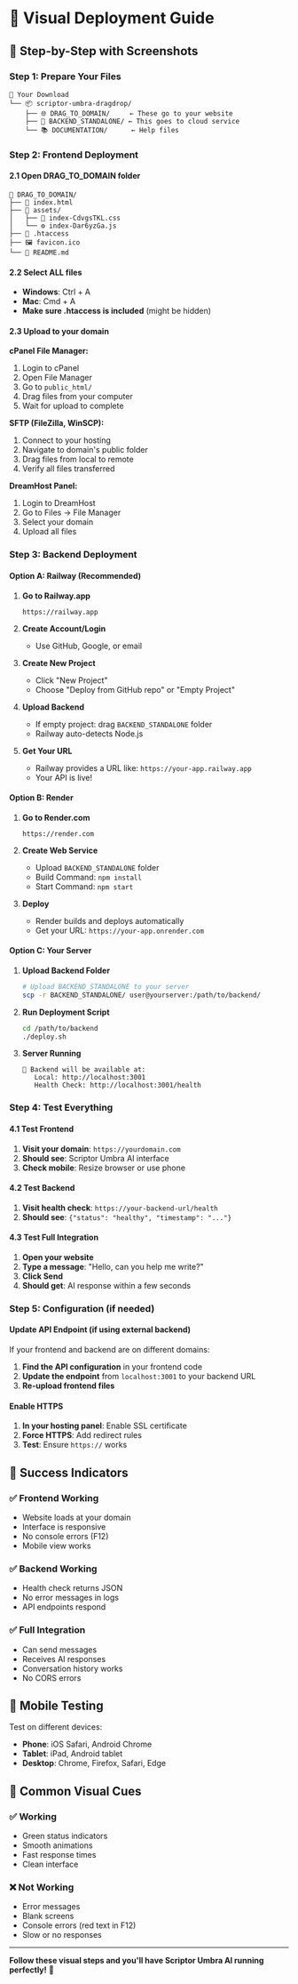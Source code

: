 # 📸 Visual Deployment Guide

## 🎯 Step-by-Step with Screenshots

### Step 1: Prepare Your Files

```
📁 Your Download
└── 📦 scriptor-umbra-dragdrop/
    ├── 🌐 DRAG_TO_DOMAIN/     ← These go to your website
    ├── 🚀 BACKEND_STANDALONE/ ← This goes to cloud service
    └── 📚 DOCUMENTATION/      ← Help files
```

### Step 2: Frontend Deployment

#### 2.1 Open DRAG_TO_DOMAIN folder
```
📁 DRAG_TO_DOMAIN/
├── 📄 index.html
├── 📁 assets/
│   ├── 🎨 index-CdvgsTKL.css
│   └── ⚙️ index-Dar6yzGa.js
├── 🔧 .htaccess
├── 🖼️ favicon.ico
└── 📖 README.md
```

#### 2.2 Select ALL files
- **Windows**: Ctrl + A
- **Mac**: Cmd + A
- **Make sure .htaccess is included** (might be hidden)

#### 2.3 Upload to your domain
**cPanel File Manager:**
1. Login to cPanel
2. Open File Manager
3. Go to `public_html/`
4. Drag files from your computer
5. Wait for upload to complete

**SFTP (FileZilla, WinSCP):**
1. Connect to your hosting
2. Navigate to domain's public folder
3. Drag files from local to remote
4. Verify all files transferred

**DreamHost Panel:**
1. Login to DreamHost
2. Go to Files → File Manager
3. Select your domain
4. Upload all files

### Step 3: Backend Deployment

#### Option A: Railway (Recommended)

1. **Go to Railway.app**
   ```
   https://railway.app
   ```

2. **Create Account/Login**
   - Use GitHub, Google, or email

3. **Create New Project**
   - Click "New Project"
   - Choose "Deploy from GitHub repo" or "Empty Project"

4. **Upload Backend**
   - If empty project: drag `BACKEND_STANDALONE` folder
   - Railway auto-detects Node.js

5. **Get Your URL**
   - Railway provides a URL like: `https://your-app.railway.app`
   - Your API is live!

#### Option B: Render

1. **Go to Render.com**
   ```
   https://render.com
   ```

2. **Create Web Service**
   - Upload `BACKEND_STANDALONE` folder
   - Build Command: `npm install`
   - Start Command: `npm start`

3. **Deploy**
   - Render builds and deploys automatically
   - Get your URL: `https://your-app.onrender.com`

#### Option C: Your Server

1. **Upload Backend Folder**
   ```bash
   # Upload BACKEND_STANDALONE to your server
   scp -r BACKEND_STANDALONE/ user@yourserver:/path/to/backend/
   ```

2. **Run Deployment Script**
   ```bash
   cd /path/to/backend
   ./deploy.sh
   ```

3. **Server Running**
   ```
   🎉 Backend will be available at:
      Local: http://localhost:3001
      Health Check: http://localhost:3001/health
   ```

### Step 4: Test Everything

#### 4.1 Test Frontend
1. **Visit your domain**: `https://yourdomain.com`
2. **Should see**: Scriptor Umbra AI interface
3. **Check mobile**: Resize browser or use phone

#### 4.2 Test Backend
1. **Visit health check**: `https://your-backend-url/health`
2. **Should see**: `{"status": "healthy", "timestamp": "..."}`

#### 4.3 Test Full Integration
1. **Open your website**
2. **Type a message**: "Hello, can you help me write?"
3. **Click Send**
4. **Should get**: AI response within a few seconds

### Step 5: Configuration (if needed)

#### Update API Endpoint (if using external backend)
If your frontend and backend are on different domains:

1. **Find the API configuration** in your frontend code
2. **Update the endpoint** from `localhost:3001` to your backend URL
3. **Re-upload frontend files**

#### Enable HTTPS
1. **In your hosting panel**: Enable SSL certificate
2. **Force HTTPS**: Add redirect rules
3. **Test**: Ensure `https://` works

## 🎉 Success Indicators

### ✅ Frontend Working
- Website loads at your domain
- Interface is responsive
- No console errors (F12)
- Mobile view works

### ✅ Backend Working
- Health check returns JSON
- No error messages in logs
- API endpoints respond

### ✅ Full Integration
- Can send messages
- Receives AI responses
- Conversation history works
- No CORS errors

## 📱 Mobile Testing

Test on different devices:
- **Phone**: iOS Safari, Android Chrome
- **Tablet**: iPad, Android tablet
- **Desktop**: Chrome, Firefox, Safari, Edge

## 🔧 Common Visual Cues

### ✅ Working
- Green status indicators
- Smooth animations
- Fast response times
- Clean interface

### ❌ Not Working
- Error messages
- Blank screens
- Console errors (red text in F12)
- Slow or no responses

---

**Follow these visual steps and you'll have Scriptor Umbra AI running perfectly!** 📸

